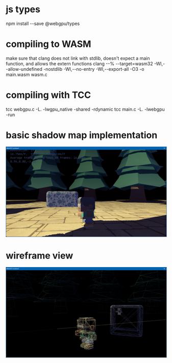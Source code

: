 # js types
npm install --save @webgpu/types

# compiling to WASM
make sure that clang does not link with stdlib, doesn't expect a main function, and allows the extern functions
clang --% --target=wasm32 -Wl,--allow-undefined -nostdlib -Wl,--no-entry -Wl,--export-all -O3 -o main.wasm wasm.c

# compiling with TCC
tcc webgpu.c -L. -lwgpu_native -shared -rdynamic
tcc main.c -L. -lwebgpu -run

# basic shadow map implementation
![shadows.png](data/screenshots/shadows.png)
# wireframe view
![wireframe.png](data/screenshots/wireframe.png)